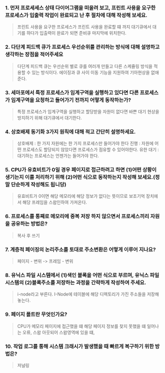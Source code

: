 ### 1. 먼저 프로세세스 상태 다이어그램을 떠올려 보고, 프린트 사용을 요구한 프로세스가 입출력 작업이 완료되고 난 후 절차에 대해 작성해 보세요.
> 프린트 사용을 요구한 프로세스가 프린트 사용을 완료할 떄 까지 대기큐에서 대기를 하다가 입출력이 완료가 되면 준비큐 마지막에 위치한다.

### 2. 다단계 피드백 큐가 프로세스 우선순위를 관리하는 방식에 대해 설명하고 생각하는 장점을 적어주세요
> 다단계 피드백 큐는 우선순위 별로 큐를 여러개 만들고 다른 스케쥴링 방식을 적용할 수 있는 방식이다. 에이징과 큐 사이 이동 기능을 지원하여 기아현상을 없애준다.

### 3. 세마포에서 특정 프로세스가 임계구역을 실행하고 있다면 다른 프로세스가 임계구역을 요청하고 들어가기 전까지 어떻게 동작하는가?
> 특정 프로세스가 임계구역을 실행하고 할당받을 자원이 없다면 바쁜 대기 현상을 방지하기 위해 대기큐에서 대기한다.

### 4. 상호배제 동기화 3가지 원칙에 대해 적고 간단히 설명하세요.
> 상호배제 : 한 가지 자원에는 한 가지 프로세스만 들어가야 한다
  진행 : 자원에 어떤 프로세스도 할당되지 않았다면 프로세스가 점유할 수 있어야한다.
  유한 대기 : 대기하는 프로세스는 언젠가는 들어가야 한다.

### 5. CPU가 유효비트가 0일 경우 페이지로 접근하려고 하면 (1)어떤 상황이 생기는지 이를 처리하기 위해 (2)어떤 식으로 동작하는지 작성해 보세요.(정말 단순하게 작성해도 됩니당)
> 유효비트가 0이면 해당 메모리에 해당 정보가 없다는 뜻이므로 보조기억 장치에서 해당 프레임을 스왑인하여 가져온다.

### 6. 프로세스를 통째로 메모리에 중복 저장 하지 않으면서 프로세스끼리 자원을 공유하는 방법은?
> 복사 후 쓰기

### 7. 계층적 페이징의 논리주소를 토대로 주소변환은 어떻게 이루어 지나요?
> 페이지 - 변위 -> 프레임 - 변위

### 8. 유닉스 파일 시스템에서 (1)색인 블록을 어떤 식으로 부르며, 유닉스 파일 시스템의 (2)블록주소를 저장하는 과정을 간략하게 작성하여 주세요.
> i-node라고 부른다. I-Node에 테이블에 해당 디렉토리가 가진 주소들을 저장해놓는다.

### 9. 페이지 폴트란 무엇인가요?
> CPU가 메모리 페이지에 접근했을 떄 해당 페이지 정보를 찾지 못했을 떄 일어나는 오류, 스왑 아웃되어 스왑영역에 있을 떄,

### 10. 작업 로그를 통해 시스템 크래시가 발생했을 때 빠르게 복구하기 위한 방법은? 
> 저널링